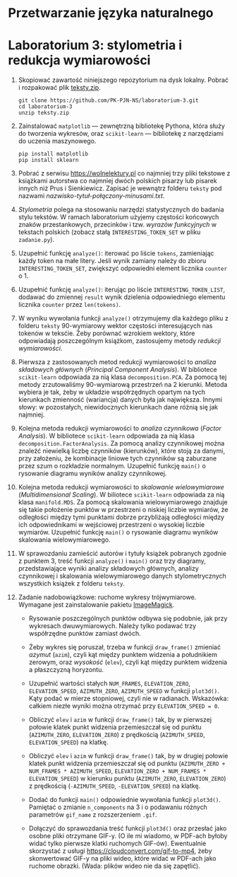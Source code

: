 # Przetwarzanie języka naturalnego
# Laboratorium 3: stylometria i redukcja wymiarowości

1. Skopiować zawartość niniejszego repozytorium
na dysk lokalny. Pobrać i rozpakować plik [teksty.zip](https://drive.google.com/file/d/1kHEp0gL8gDlIA7YBifO6vP3gMJLhaWN2/view?usp=sharing).

    ```
    git clone https://github.com/PK-PJN-NS/laboratorium-3.git
    cd laboratorium-3
    unzip teksty.zip
    ```

2. Zainstalować `matplotlib` — zewnętrzną bibliotekę Pythona,
która służy do tworzenia wykresów, oraz `scikit-learn` —
bibliotekę z narzędziami do uczenia maszynowego.

    ```
    pip install matplotlib
    pip install sklearn
    ```

3. Pobrać z serwisu https://wolnelektury.pl co najmniej
trzy pliki tekstowe z książkami autorstwa co najmniej dwóch
polskich pisarzy lub pisarek innych niż Prus i Sienkiewicz.
Zapisać je wewnątrz folderu `teksty` pod nazwami
*nazwisko-tytuł-połączony-minusami.txt*.

4. *Stylometria* polega na stosowaniu narzędzi statystycznych
do badania stylu tekstów. W ramach laboratorium użyjemy
częstości końcowych znaków przestankowych, przecinków i tzw.
*wyrazów funkcyjnych* w tekstach polskich (zobacz stałą
`INTERESTING_TOKEN_SET` w pliku `zadanie.py`).

5. Uzupełnić funkcję `analyze()`: iterować po liście `tokens`,
zamieniając każdy token na małe litery. Jeśli wynik zamiany
należy do zbioru `INTERESTING_TOKEN_SET`, zwiększyć odpowiedni
element licznika `counter` o 1.

6. Uzupełnić funkcję `analyze()`: iterując po liście
`INTERESTING_TOKEN_LIST`, dodawać do zmiennej `result`
wynik dzielenia odpowiedniego elementu licznika `counter`
przez `len(tokens)`.

7. W wyniku wywołania funkcji `analyze()` otrzymujemy dla
każdego pliku z folderu `teksty` 90-wymiarowy wektor
częstości interesujących nas tokenów w teksćie. Żeby porównać
wzrokiem wektory, które odpowiadają poszczególnym książkom,
zastosujemy metody *redukcji wymiarowości*.

8. Pierwsza z zastosowanych metod redukcji wymiarowości
to *analiza składowych głównych* (*Principal Component
Analysis*). W bibliotece `scikit-learn` odpowiada za nią
klasa `decomposition.PCA`. Za pomocą tej metody zrzutowaliśmy
90-wymiarową przestrzeń na 2 kierunki. Metoda wybiera je tak,
żeby w układzie współrzędnych opartym na tych kierunkach
zmienność (wariancja) danych była jak największa. Innymi
słowy: w pozostałych, niewidocznych kierunkach dane różnią
się jak najmniej.

9. Kolejna metoda redukcji wymiarowości to *analiza
czynnikowa* (*Factor Analysis*). W bibliotece `scikit-learn`
odpowiada za nią klasa `decomposition.FactorAnalysis`.
Za pomocą analizy czynnikowej można znaleźć niewielką liczbę
czynników (kierunków), które stoją za danymi, przy założeniu,
że kombinacje liniowe tych czynników są zaburzane przez szum
o rozkładzie normalnym. Uzupełnić funkcję `main()` o rysowanie
diagramu wyników analizy czynnikowej.

10. Kolejna metoda redukcji wymiarowości to *skalowanie
wielowymiarowe* (*Multidimensional Scaling*). W biliotece
`scikit-learn` odpowiada za nią klasa `manifold.MDS`.
Za pomocą skalowania wielowymiarowego znajduje się
takie położenie punktów w przestrzeni o niskiej liczbie
wymiarów, że odległości między tymi punktami dobrze
przybliżają odległości między ich odpowiednikami
w wejściowej przestrzeni o wysokiej liczbie wymiarów.
Uzupełnić funkcję `main()` o rysowanie diagramu wyników
skalowania wielowymiarowego.

11. W sprawozdaniu zamieścić autorów i tytuły książek
pobranych zgodnie z punktem 3, treść funkcji `analyze()`
i `main()` oraz trzy diagramy, przedstawiające wyniki
analizy składowych głównych, analizy czynnikowej
i skalowania wielowymiarowego danych stylometrycznych
wszystkich książek z folderu `teksty`.

12. Zadanie nadobowiązkowe: ruchome wykresy trójwymiarowe.
Wymagane jest zainstalowanie pakietu [ImageMagick](https://imagemagick.org/).

    * Rysowanie poszczególnych punktów odbywa się
    podobnie, jak przy wykresach dwuwymiarowych.
    Należy tylko podawać trzy współrzędne punktów
    zamiast dwóch.

    * Żeby wykres się poruszał, trzeba w funkcji
    `draw_frame()` zmieniać *azymut* (`azim`),
    czyli kąt między punktem widzenia a południkiem
    zerowym, oraz *wysokość* (`elev`), czyli kąt
    między punktem widzenia a płaszczyzną horyzontu.

    * Uzupełnić wartości stałych `NUM_FRAMES`,
    `ELEVATION_ZERO`, `ELEVATION_SPEED`,
    `AZIMUTH_ZERO`, `AZIMUTH_SPEED` w funkcji
    `plot3d()`. Kąty podać w mierze stopniowej,
    czyli nie w radianach. Wskazówka: całkiem
    niezłe wyniki można otrzymać przy
    `ELEVATION_SPEED = 0`.

    * Obliczyć `elev` i `azim` w funkcji `draw_frame()`
    tak, by w pierwszej połowie klatek punkt widzenia
    przemieszczał się od punktu (`AZIMUTH_ZERO`, `ELEVATION_ZERO`)
    z prędkością (`AZIMUTH_SPEED`, `ELEVATION_SPEED`)
    na klatkę.

    * Obliczyć `elev` i `azim` w funkcji `draw_frame()`
    tak, by w drugiej połowie klatek punkt widzenia
    przemieszczał się od punktu
    (`AZIMUTH_ZERO + NUM_FRAMES * AZIMUTH_SPEED`,
    `ELEVATION_ZERO + NUM_FRAMES * ELEVATION_SPEED`)
    w kierunku punktu (`AZIMUTH_ZERO`, `ELEVATION_ZERO`)
    z prędkością (`-AZIMUTH_SPEED`, `-ELEVATION_SPEED`)
    na klatkę.

    * Dodać do funkcji `main()` odpowiednie wywołania
    funkcji `plot3d()`. Pamiętać o zmianie `n_components`
    na 3 i o podawaniu różnych parametrów `gif_name`
    z rozszerzeniem `.gif`.

    * Dołączyć do sprawozdania treść funkcji `plot3d()`
    oraz przesłać jako osobne pliki otrzymane GIF-y.
    (O ile mi wiadomo, w PDF-ach byłoby widać tylko
    pierwsze klatki ruchomych GIF-ów). Ewentualnie
    skorzystać z usługi https://cloudconvert.com/gif-to-mp4,
    żeby skonwertować GIF-y na pliki wideo, które
    widać w PDF-ach jako ruchome obrazki. (Wada:
    plików wideo nie da się zapętlić).
